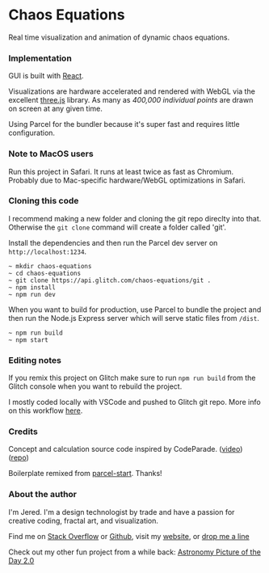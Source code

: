 Chaos Equations
=========================

Real time visualization and animation of dynamic chaos equations.

### Implementation

GUI is built with [React](https://reactjs.org/).

Visualizations are hardware accelerated and rendered with WebGL via the excellent [three.js](https://threejs.org/) library. As many as *400,000 individual points* are drawn on screen at any given time.

Using Parcel for the bundler because it's super fast and requires little configuration.

### Note to MacOS users

Run this project in Safari. It runs at least twice as fast as Chromium. Probably due to Mac-specific hardware/WebGL optimizations in Safari.

### Cloning this code

I recommend making a new folder and cloning the git repo direclty into that. Otherwise the `git clone` command will create a folder called 'git'.

Install the dependencies and then run the Parcel dev server on `http://localhost:1234`.

```
~ mkdir chaos-equations
~ cd chaos-equations
~ git clone https://api.glitch.com/chaos-equations/git .
~ npm install
~ npm run dev
```

When you want to build for production, use Parcel to bundle the project and then run the Node.js Express server which will serve static files from `/dist`.

```
~ npm run build
~ npm start
```

### Editing notes

If you remix this project on Glitch make sure to run `npm run build` from the Glitch console when you want to rebuild the project.

I mostly coded locally with VSCode and pushed to Glitch git repo. More info on this workflow [here](https://support.glitch.com/t/possible-to-code-locally-and-push-to-glitch-with-git/2704/3).

### Credits

Concept and calculation source code inspired by CodeParade. ([video](https://www.youtube.com/watch?v=fDSIRXmnVvk&vl=en)) ([repo](https://github.com/HackerPoet/Chaos-Equations))

Boilerplate remixed from [parcel-start](https://glitch.com/edit/#!/parcel-start). Thanks!

### About the author

I'm Jered. I'm a design technologist by trade and have a passion for creative coding, fractal art, and visualization.

Find me on [Stack Overflow](https://stackoverflow.com/users/4897779/jered) or [Github](https://github.com/jereddanielson), visit my [website](https://jered.io), or [drop me a line](mailto:jered@uw.edu)

Check out my other fun project from a while back: [Astronomy Picture of the Day 2.0](https://apod.jered.io)